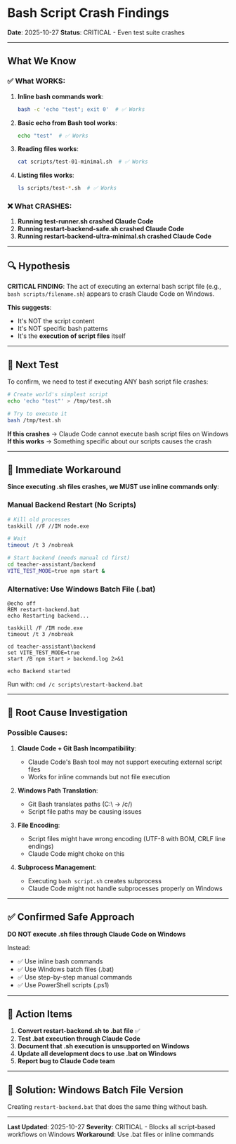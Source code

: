 # Bash Script Crash Findings

**Date**: 2025-10-27
**Status**: CRITICAL - Even test suite crashes

---

## What We Know

### ✅ What WORKS:
1. **Inline bash commands work**:
   ```bash
   bash -c 'echo "test"; exit 0'  # ✅ Works
   ```

2. **Basic echo from Bash tool works**:
   ```bash
   echo "test"  # ✅ Works
   ```

3. **Reading files works**:
   ```bash
   cat scripts/test-01-minimal.sh  # ✅ Works
   ```

4. **Listing files works**:
   ```bash
   ls scripts/test-*.sh  # ✅ Works
   ```

### ❌ What CRASHES:
1. **Running test-runner.sh crashed Claude Code**
2. **Running restart-backend-safe.sh crashed Claude Code**
3. **Running restart-backend-ultra-minimal.sh crashed Claude Code**

---

## 🔍 Hypothesis

**CRITICAL FINDING**: The act of executing an external bash script file (e.g., `bash scripts/filename.sh`) appears to crash Claude Code on Windows.

**This suggests**:
- It's NOT the script content
- It's NOT specific bash patterns
- It's the **execution of script files** itself

---

## 🧪 Next Test

To confirm, we need to test if executing ANY bash script file crashes:

```bash
# Create world's simplest script
echo 'echo "test"' > /tmp/test.sh

# Try to execute it
bash /tmp/test.sh
```

**If this crashes** → Claude Code cannot execute bash script files on Windows
**If this works** → Something specific about our scripts causes the crash

---

## 🚨 Immediate Workaround

**Since executing .sh files crashes, we MUST use inline commands only**:

### Manual Backend Restart (No Scripts)
```bash
# Kill old processes
taskkill //F //IM node.exe

# Wait
timeout /t 3 /nobreak

# Start backend (needs manual cd first)
cd teacher-assistant/backend
VITE_TEST_MODE=true npm start &
```

### Alternative: Use Windows Batch File (.bat)
```batch
@echo off
REM restart-backend.bat
echo Restarting backend...

taskkill /F /IM node.exe
timeout /t 3 /nobreak

cd teacher-assistant\backend
set VITE_TEST_MODE=true
start /B npm start > backend.log 2>&1

echo Backend started
```

Run with: `cmd /c scripts\restart-backend.bat`

---

## 🔧 Root Cause Investigation

### Possible Causes:

1. **Claude Code + Git Bash Incompatibility**:
   - Claude Code's Bash tool may not support executing external script files
   - Works for inline commands but not file execution

2. **Windows Path Translation**:
   - Git Bash translates paths (C:\ → /c/)
   - Script file paths may be causing issues

3. **File Encoding**:
   - Script files might have wrong encoding (UTF-8 with BOM, CRLF line endings)
   - Claude Code might choke on this

4. **Subprocess Management**:
   - Executing `bash script.sh` creates subprocess
   - Claude Code might not handle subprocesses properly on Windows

---

## ✅ Confirmed Safe Approach

**DO NOT execute .sh files through Claude Code on Windows**

Instead:
- ✅ Use inline bash commands
- ✅ Use Windows batch files (.bat)
- ✅ Use step-by-step manual commands
- ✅ Use PowerShell scripts (.ps1)

---

## 📝 Action Items

1. **Convert restart-backend.sh to .bat file** ✅
2. **Test .bat execution through Claude Code**
3. **Document that .sh execution is unsupported on Windows**
4. **Update all development docs to use .bat on Windows**
5. **Report bug to Claude Code team**

---

## 🎯 Solution: Windows Batch File Version

Creating `restart-backend.bat` that does the same thing without bash.

---

**Last Updated**: 2025-10-27
**Severity**: CRITICAL - Blocks all script-based workflows on Windows
**Workaround**: Use .bat files or inline commands
